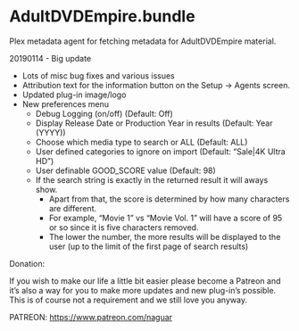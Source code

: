 # AdultDVDEmpire.bundle

Plex metadata agent for fetching metadata for AdultDVDEmpire material.

20190114 - Big update

- Lots of misc bug fixes and various issues
- Attribution text for the information button on the Setup -> Agents screen.
- Updated plug-in image/logo
- New preferences menu
  - Debug Logging (on/off) (Default: Off)
  - Display Release Date or Production Year in results (Default: Year (YYYY))
  - Choose which media type to search or ALL (Default: ALL)
  - User defined categories to ignore on import (Default: “Sale|4K Ultra HD”)
  - User definable GOOD_SCORE value (Default: 98)
  - If the search string is exactly in the returned result it will aways show.
    * Apart from that, the score is determined by how many characters are different.
    * For example, “Movie 1” vs “Movie Vol. 1” will have a score of 95 or so since it is five characters removed.
    * The lower the number, the more results will be displayed to the user (up to the limit of the first page of search results)
    
Donation:

If you wish to make our life a little bit easier please become a Patreon and it’s also a way for you to make more updates and new plug-in’s possible. This is of course not a requirement and we still love you anyway.

PATREON: https://www.patreon.com/naguar
